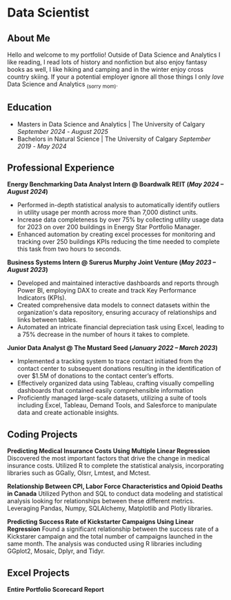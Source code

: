 # Data Scientist

## About Me
Hello and welcome to my portfolio! Outside of Data Science and Analytics I like reading, I read lots of history and nonfiction but also enjoy fantasy books as well, I like hiking and camping and in the winter enjoy cross country skiing. If your a potential employer ignore all those things I only *love* Data Science and Analytics <sub>(sorry mom)</sub>.

## Education							       		
- Masters in Data Science and Analytics | The University of Calgary _September 2024_ - _August 2025_ 	 			        		
- Bachelors in Natural Science | The University of Calgary _September 2019_ - _May 2024_ 

## Professional Experience
**Energy Benchmarking Data Analyst Intern @ Boardwalk REIT  (_May 2024 – August 2024_)**
- Performed in-depth statistical analysis to automatically identify outliers in utility usage per month across more than 7,000 distinct units.
- Increase data completeness by over 75% by collecting utility usage data for 2023 on over 200 buildings in Energy Star Portfolio Manager.
- Enhanced automation by creating excel processes for monitoring and tracking over 250 buildings KPIs reducing the time needed to complete this task from two hours to seconds.

**Business Systems Intern @ Surerus Murphy Joint Venture  (_May 2023 – August 2023_)**
- Developed and maintained interactive dashboards and reports through Power BI, employing DAX to create and track Key Performance Indicators (KPIs).
- Created comprehensive data models to connect datasets within the organization's data repository, ensuring accuracy of relationships and links between tables.
- Automated an intricate financial depreciation task using Excel, leading to a 75% decrease in the number of hours it takes to complete.

**Junior Data Analyst @ The Mustard Seed   (_January 2022 – March 2023_)**
- Implemented a tracking system to trace contact initiated from the contact center to subsequent donations resulting in the identification of over $1.5M of donations to the contact center’s efforts.
- Effectively organized data using Tableau, crafting visually compelling dashboards that contained easily comprehensible information
- Proficiently managed large-scale datasets, utilizing a suite of tools including Excel, Tableau, Demand Tools, and Salesforce to manipulate data and create actionable insights.

## Coding Projects

**Predicting Medical Insurance Costs Using Multiple Linear Regression**
Discovered the most important factors that drive the change in medical insurance costs. Utilized R to complete the statistical analysis, incorporating libraries such as GGally, Olsrr, Lmtest, and Mctest. 

**Relationship Between CPI, Labor Force Characteristics and Opioid Deaths in Canada**
Utilized Python and SQL to conduct data modeling and statistical analysis looking for relationships between these different metrics. Leveraging Pandas, Numpy, SQLAlchemy, Matplotlib and Plotly libraries.

**Predicting Success Rate of Kickstarter Campaigns Using Linear Regression**
Found a significant relationship between the success rate of a Kickstarer campaign and the total number of campaigns launched in the same month. The analysis was conducted using R libraries including GGplot2, Mosaic, Dplyr, and Tidyr.

## Excel Projects

**Entire Portfolio Scorecard Report**

